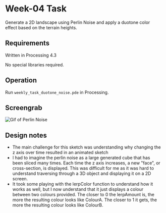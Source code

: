 # Week-04 Task

Generate a 2D landscape using Perlin Noise and apply 
a duotone color effect based on the terrain heights.

## Requirements

Written in Processing 4.3

No special libraries required. 

## Operation

Run `weekly_task_duotone_noise.pde` in Processing.

## Screengrab


![Gif of Perlin Noise](2D_perlin_noise.gif)



## Design notes

- The main challenge for this sketch was understanding why changing the z axis over time resulted in an animated sketch
- I had to imagine the perlin noise as a large generated cube that has been sliced many times. Each time the z axis increases, a new "face", or cross-section, is displayed. This was difficult for me as it was hard to understand traversing through a 3D object and displaying it on a 2D screen.
- It took some playing with the lerpColor function to understand how it works as well, but I now understand that it just displays a colour between two colours provided. The closer to 0 the lerpAmount is, the more the resulting colour looks like ColourA. The closer to 1 it gets, the more the resulting colour looks like ColourB.